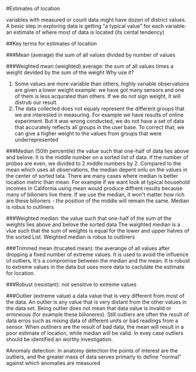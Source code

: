 #Estimates of location

variables with measured or count data might have dozen of district values. A besic step in exploring data
is getting "a typical value" for each variable: an estimate of where most of data is located (its cental
tendency)

##Key terms for estimates of location

###Mean (average)
the sum of all values divided by number of values

###Weighted mean (weighted) average:
the sum of all values times a weight devided by the sum of the weight
Why use it?
1. Some values are more variable than others, highly variable observations are given a lower weight example: we have got many sensors and one of them is less acqurated than others. If we do not sign weight, it will distrub our result.
2. The data collected does not equaly represent the different groups that we are interested in measuring. For example we have results of online experiment. But it was wrong conducted, we do not have a set of data
that accurately reflects all groups in the user base. To correct that, we can give a higher weight to the values from groups that were underrepresented

###Median (50th percentile)
the value such that one-half of data lies above and belove. It is the middle number on a sorted list of data. If the number of probes are even, we divided to 2 middle numbers by 2.
Compared to the mean which uses all observations, the median depent onlu on the values in the center of sorted tata. 
There are many cases where median is better location metric than mean. For example if we want look at typical household incomes in California using mean would produce diffrent results because many of bilioners live there. If we use the median, it won't matter how rich are these bilioners - the position of the middle will remain the same.
Median is robus to outliners

###Weighted median:
the value such that one-half of the sum of the weights lies above and belove the sorted data
The waighted median is a vlue such that the sum of weights is equal for the lower and upper halves of the sorted List.
Weighted median is robus to outliners

###Trimmed mean (trucated mean):
the averange of all values after dropping a fixed number of extreme values.
It is used to avoid the influence of outliers. It's a compromise between the median and the mean. 
It is robust to extreme values in the data but uses more data to caclulate the estimate for location.

###Robust (resistant):
not sensitive to extreme values

###Outlier (extreme value)
a data value that is very different from most of the data.
An outlier is any value that is very distant from the other values in the data set. Being outlier
does not mean that data value is invalid or erroneous (for example these bilioneres).
Still outliers are often the result of data erros such as mixing data of different units or bad readings from a sensor. When outliners are the result of bad data, the mean will result in a poor estimate of location, while median will be valid. In evey case outliers should be identified an worthy investigation.

#Anomaly detection:
In anatomy detection the points of interest are the outliers, and the greater mass of data serves primarly
to define "normal" against which anomalies are measured